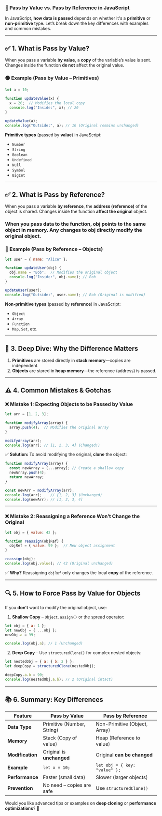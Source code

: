 ### 📌 **Pass by Value vs. Pass by Reference in JavaScript**  

In JavaScript, **how data is passed** depends on whether it's a **primitive** or **non-primitive** type. Let’s break down the key differences with examples and common mistakes.

---

## ✅ **1. What is Pass by Value?**
When you pass a variable **by value**, a **copy** of the variable’s value is sent. Changes inside the function **do not** affect the original value.

### 🟢 **Example (Pass by Value – Primitives)**

```javascript
let a = 10;

function updateValue(x) {
  x = 20;  // Modifies the local copy
  console.log("Inside:", x); // 20
}

updateValue(a);
console.log("Outside:", a); // 10 (Original remains unchanged)
```

**Primitive types** (passed by **value**) in JavaScript:
- `Number`
- `String`
- `Boolean`
- `Undefined`
- `Null`
- `Symbol`
- `BigInt`

---

## ✅ **2. What is Pass by Reference?**
When you pass a variable **by reference**, the **address (reference)** of the object is shared. Changes inside the function **affect the original** object.

### When you pass data to the function, obj points to the same object in memory. Any changes to obj directly modify the original object.

### 🔵 **Example (Pass by Reference – Objects)**

```javascript
let user = { name: "Alice" };

function updateUser(obj) {
  obj.name = "Bob";  // Modifies the original object
  console.log("Inside:", obj.name); // Bob
}

updateUser(user);
console.log("Outside:", user.name); // Bob (Original is modified)
```

**Non-primitive types** (passed by **reference**) in JavaScript:
- `Object`
- `Array`
- `Function`
- `Map`, `Set`, etc.

---

## 🧐 **3. Deep Dive: Why the Difference Matters**

1. **Primitives** are stored directly in **stack memory**—copies are independent.
2. **Objects** are stored in **heap memory**—the reference (address) is passed.

---

## ⚠️ **4. Common Mistakes & Gotchas**

### ❌ **Mistake 1: Expecting Objects to be Passed by Value**
```javascript
let arr = [1, 2, 3];

function modifyArray(array) {
  array.push(4);  // Modifies the original array
}

modifyArray(arr);
console.log(arr); // [1, 2, 3, 4] (Changed!)
```

✅ **Solution:** To avoid modifying the original, **clone** the object:
```javascript
function modifyArray(array) {
  const newArray = [...array]; // Create a shallow copy
  newArray.push(4);
  return newArray;
}

const newArr = modifyArray(arr);
console.log(arr);    // [1, 2, 3] (Unchanged)
console.log(newArr); // [1, 2, 3, 4]
```

---

### ❌ **Mistake 2: Reassigning a Reference Won’t Change the Original**
```javascript
let obj = { value: 42 };

function reassign(objRef) {
  objRef = { value: 99 };  // New object assignment
}

reassign(obj);
console.log(obj.value); // 42 (Original unchanged)
```

✅ **Why?** Reassigning `objRef` only changes the local **copy** of the reference.

---

## 🔍 **5. How to Force Pass by Value for Objects**
If you **don’t** want to modify the original object, use:

1. **Shallow Copy** – `Object.assign()` or the spread operator:
```javascript
let obj = { a: 1 };
let newObj = { ...obj };
newObj.a = 99;

console.log(obj.a); // 1 (Unchanged)
```

2. **Deep Copy** – Use `structuredClone()` for complex nested objects:
```javascript
let nestedObj = { a: { b: 2 } };
let deepCopy = structuredClone(nestedObj);

deepCopy.a.b = 99;
console.log(nestedObj.a.b); // 2 (Original intact)
```

---

## 📚 **6. Summary: Key Differences**

| Feature               | Pass by Value              | Pass by Reference             |
|-----------------------|----------------------------|-------------------------------|
| **Data Type**         | Primitive (Number, String) | Non-Primitive (Object, Array) |
| **Memory**            | Stack (Copy of value)      | Heap (Reference to value)     |
| **Modification**      | Original is **unchanged**  | Original **can be changed**   |
| **Example**           | `let x = 10;`             | `let obj = { key: "value" };` |
| **Performance**       | Faster (small data)        | Slower (larger objects)       |
| **Prevention**        | No need – copies are safe  | Use `structuredClone()`       |

Would you like advanced tips or examples on **deep cloning** or **performance optimizations**? 🚀